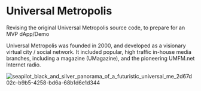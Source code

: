 # Universal Metropolis
Revising the original Universal Metropolis source code, to prepare for an MVP dApp/Demo

Universal Metropolis was founded in 2000, and developed as a visionary virtual city / social network. It included popular, high traffic in-house media branches, including a magazine (UMagazine), and the pioneering UMFM.net Internet radio.

![seapilot_black_and_silver_panorama_of_a_futuristic_universal_me_2d67d02c-b9b5-4258-bd6a-68b1d6e1d344](https://github.com/motherdomains/universal-metropolis/assets/41924928/ed36daa5-ec62-4098-a4ba-e0246162757b)

